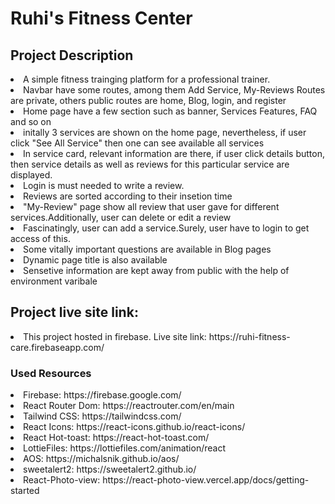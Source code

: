  # Ruhi's Fitness Center

## Project Description
<li>A simple fitness trainging platform for a professional trainer.</li>
<li>Navbar have some routes, among them Add Service, My-Reviews Routes are private, others public routes are home, Blog, login, and register</li> 
<li>Home page have a few section such as banner, Services Features, FAQ and so on</li> 
<li>initally 3 services are shown on the home page, nevertheless, if user click "See All Service" then one  can see available all services</li> 
<li>In service card, relevant information are there, if user click details button, then service details as well as reviews for this particular service are displayed.</li> 
<li>Login is must needed to write a review.</li> 
<li>Reviews are sorted according to their insetion time</li>
<li>"My-Review" page show all review that user gave for different services.Additionally, user can delete or edit a review</li> 
<li>Fascinatingly, user can add a service.Surely, user have to login to get access of this.</li> 
<li>Some vitally important questions are available in Blog pages</li> 
<li>Dynamic page title is also available</li> 
<li>Sensetive information are kept away from public with the help of environment varibale</li>



## Project live site link:

<li>
This project hosted in firebase. Live site link: https://ruhi-fitness-care.firebaseapp.com/
</li>

### Used Resources 
<li>Firebase: https://firebase.google.com/</li>
<li>React Router Dom: https://reactrouter.com/en/main</li>
<li>Tailwind CSS: https://tailwindcss.com/</li>
<li>React Icons: https://react-icons.github.io/react-icons/</li>
<li>React Hot-toast: https://react-hot-toast.com/</li>
<li>LottieFiles: https://lottiefiles.com/animation/react</li>
<li>AOS: https://michalsnik.github.io/aos/</li>
<li>sweetalert2: https://sweetalert2.github.io/</li>
<li>React-Photo-view: https://react-photo-view.vercel.app/docs/getting-started</li>

 

 
 

 